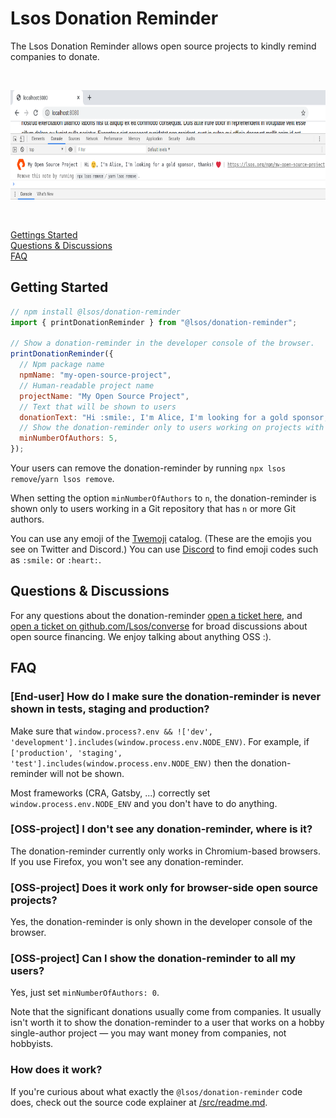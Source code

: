 # Lsos Donation Reminder

The Lsos Donation Reminder allows open source projects to kindly remind companies to donate.

<br/>

<p align="center">
  <img src="/donation-reminder.png" height="175"/>
</p>

<br/>

[Gettings Started](#getting-started)
<br/>
[Questions & Discussions](#questions--discussions)
<br/>
[FAQ](#faq)

## Getting Started

~~~js
// npm install @lsos/donation-reminder
import { printDonationReminder } from "@lsos/donation-reminder";

// Show a donation-reminder in the developer console of the browser.
printDonationReminder({
  // Npm package name
  npmName: "my-open-source-project",
  // Human-readable project name
  projectName: "My Open Source Project",
  // Text that will be shown to users
  donationText: "Hi :smile:, I'm Alice, I'm looking for a gold sponsor, thanks! :heart:",
  // Show the donation-reminder only to users working on projects with >=5 authors
  minNumberOfAuthors: 5,
});
~~~

Your users can remove the donation-reminder by running `npx lsos remove`/`yarn lsos remove`.

When setting the option `minNumberOfAuthors` to `n`,
the donation-reminder is shown only to users working in a Git repository that has `n` or more Git authors.

You can use any emoji of the [Twemoji](https://github.com/twitter/twemoji) catalog.
(These are the emojis you see on Twitter and Discord.)
You can use [Discord](https://discord.com/) to find emoji codes
such as `:smile:` or `:heart:`.


## Questions & Discussions

For any questions about the donation-reminder
[open a ticket here](https://github.com/Lsos/donation-reminder/issues/new),
and
[open a ticket on github.com/Lsos/converse](https://github.com/Lsos/converse/issues/new)
for broad discussions about open source financing.
We enjoy talking about anything OSS :).


## FAQ

### [End-user] How do I make sure the donation-reminder is never shown in tests, staging and production?

Make sure that `window.process?.env && !['dev', 'development'].includes(window.process.env.NODE_ENV)`.
For example, if `['production', 'staging', 'test'].includes(window.process.env.NODE_ENV)` then the donation-reminder will not be shown.

Most frameworks (CRA, Gatsby, ...) correctly set `window.process.env.NODE_ENV` and you don't have to do anything.

### [OSS-project] I don't see any donation-reminder, where is it?

The donation-reminder currently only works in Chromium-based browsers.
If you use Firefox, you won't see any donation-reminder.

### [OSS-project] Does it work only for browser-side open source projects?

Yes, the donation-reminder is only shown in the developer console of the browser.

### [OSS-project] Can I show the donation-reminder to all my users?

Yes, just set `minNumberOfAuthors: 0`.

Note that the significant donations usually come from companies.
It usually isn't worth it to show the donation-reminder to a user that works on a hobby single-author project &mdash;
you may want money from companies, not hobbyists.

### How does it work?

If you're curious about what exactly the `@lsos/donation-reminder` code does, check out the source code explainer at [/src/readme.md](/src/#readme).

